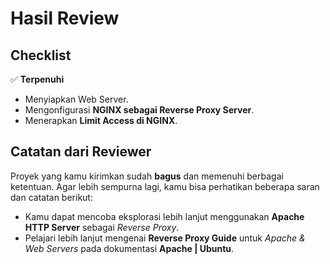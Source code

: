 # Hasil Review

## Checklist

✅ **Terpenuhi**

- Menyiapkan Web Server.
- Mengonfigurasi **NGINX sebagai Reverse Proxy Server**.
- Menerapkan **Limit Access di NGINX**.

## Catatan dari Reviewer

Proyek yang kamu kirimkan sudah **bagus** dan memenuhi berbagai ketentuan. Agar lebih sempurna lagi, kamu bisa perhatikan beberapa saran dan catatan berikut:

- Kamu dapat mencoba eksplorasi lebih lanjut menggunakan **Apache HTTP Server** sebagai *Reverse Proxy*.
- Pelajari lebih lanjut mengenai **Reverse Proxy Guide** untuk *Apache & Web Servers* pada dokumentasi **Apache | Ubuntu**.
